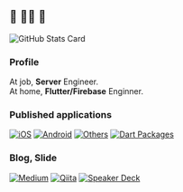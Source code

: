 ## 🍵 🧘‍♂️ 🍵
![GitHub Stats Card](https://github-readme-stats.vercel.app/api?username=sensuikan1973&count_private=true&theme=tokyonight)

### Profile
At job, **Server** Engineer.  
At home, **Flutter/Firebase** Enginner.  

### Published applications
[![iOS](https://img.shields.io/badge/iOS-black.svg?logo=Apple)](https://apps.apple.com/jp/developer/shimizu-naoki/id1308323177)
[![Android](https://img.shields.io/badge/Android-black.svg?logo=Android)](https://play.google.com/store/apps/developer?id=Naoki+Shimizu&hl=ja)
[![Others](https://img.shields.io/badge/Others-black.svg)](https://done-sensuikan1973.com/programming)
[![Dart Packages](https://img.shields.io/badge/Dart-blue.svg?logo=Dart)](https://pub.dev/publishers/done-sensuikan1973.com/packages)

### Blog, Slide
[![Medium](https://img.shields.io/badge/Medium-grey.svg?logo=Medium)](https://medium.com/@sensuikan1973)
[![Qiita](https://img.shields.io/badge/Qiita-grey.svg?logo=Qiita)](https://qiita.com/sensuikan1973)
[![Speaker Deck](https://img.shields.io/badge/Speaker_Deck-009287.svg?logo=Speaker%20Deck)](https://speakerdeck.com/sensuikan1973)
